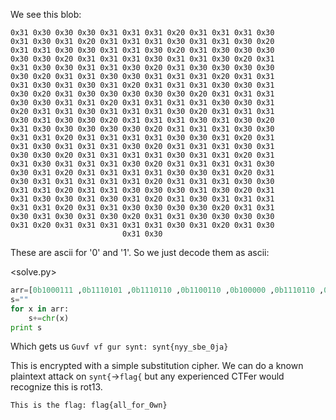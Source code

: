 We see this blob:
```
0x31 0x30 0x30 0x30 0x31 0x31 0x31 0x20 0x31 0x31 0x31 0x30 
0x31 0x30 0x31 0x20 0x31 0x31 0x31 0x30 0x31 0x31 0x30 0x20 
0x31 0x31 0x30 0x30 0x31 0x31 0x30 0x20 0x31 0x30 0x30 0x30 
0x30 0x30 0x20 0x31 0x31 0x31 0x30 0x31 0x31 0x30 0x20 0x31 
0x31 0x30 0x30 0x31 0x31 0x30 0x20 0x31 0x30 0x30 0x30 0x30 
0x30 0x20 0x31 0x31 0x30 0x30 0x31 0x31 0x31 0x20 0x31 0x31 
0x31 0x30 0x31 0x30 0x31 0x20 0x31 0x31 0x31 0x30 0x30 0x31 
0x30 0x20 0x31 0x30 0x30 0x30 0x30 0x30 0x20 0x31 0x31 0x31 
0x30 0x30 0x31 0x31 0x20 0x31 0x31 0x31 0x31 0x30 0x30 0x31 
0x20 0x31 0x31 0x30 0x31 0x31 0x31 0x30 0x20 0x31 0x31 0x31 
0x30 0x31 0x30 0x30 0x20 0x31 0x31 0x31 0x30 0x31 0x30 0x20 
0x31 0x30 0x30 0x30 0x30 0x30 0x20 0x31 0x31 0x31 0x30 0x30 
0x31 0x31 0x20 0x31 0x31 0x31 0x31 0x30 0x30 0x31 0x20 0x31 
0x31 0x30 0x31 0x31 0x31 0x30 0x20 0x31 0x31 0x31 0x30 0x31 
0x30 0x30 0x20 0x31 0x31 0x31 0x31 0x30 0x31 0x31 0x20 0x31 
0x31 0x30 0x31 0x31 0x31 0x30 0x20 0x31 0x31 0x31 0x31 0x30 
0x30 0x31 0x20 0x31 0x31 0x31 0x31 0x30 0x30 0x31 0x20 0x31 
0x30 0x31 0x31 0x31 0x31 0x31 0x20 0x31 0x31 0x31 0x30 0x30 
0x31 0x31 0x20 0x31 0x31 0x30 0x30 0x30 0x31 0x30 0x20 0x31 
0x31 0x30 0x30 0x31 0x30 0x31 0x20 0x31 0x30 0x31 0x31 0x31 
0x31 0x31 0x20 0x31 0x31 0x30 0x30 0x30 0x30 0x20 0x31 0x31 
0x30 0x31 0x30 0x31 0x30 0x20 0x31 0x31 0x30 0x30 0x30 0x30 
0x31 0x20 0x31 0x31 0x31 0x31 0x31 0x30 0x31 0x20 0x31 0x30 
                         0x31 0x30
```
These are ascii for '0' and '1'. So we just decode them as ascii:

<solve.py>
```python
arr=[0b1000111 ,0b1110101 ,0b1110110 ,0b1100110 ,0b100000 ,0b1110110 ,0b1100110 ,0b100000 ,0b1100111 ,0b1110101 ,0b1110010 ,0b100000 ,0b1110011 ,0b1111001 ,0b1101110 ,0b1110100 ,0b111010 ,0b100000 ,0b1110011 ,0b1111001 ,0b1101110 ,0b1110100 ,0b1111011 ,0b1101110 ,0b1111001 ,0b1111001 ,0b1011111 ,0b1110011 ,0b1100010 ,0b1100101 ,0b1011111 ,0b110000 ,0b1101010 ,0b1100001 ,0b1111101 ,0b1010]
s=""
for x in arr:
    s+=chr(x)
print s
```

Which gets us `Guvf vf gur synt: synt{nyy_sbe_0ja}`

This is encrypted with a simple substitution cipher. We can do a known plaintext attack on `synt{`->`flag{` but any experienced CTFer would recognize this is rot13.

`This is the flag: flag{all_for_0wn}`

